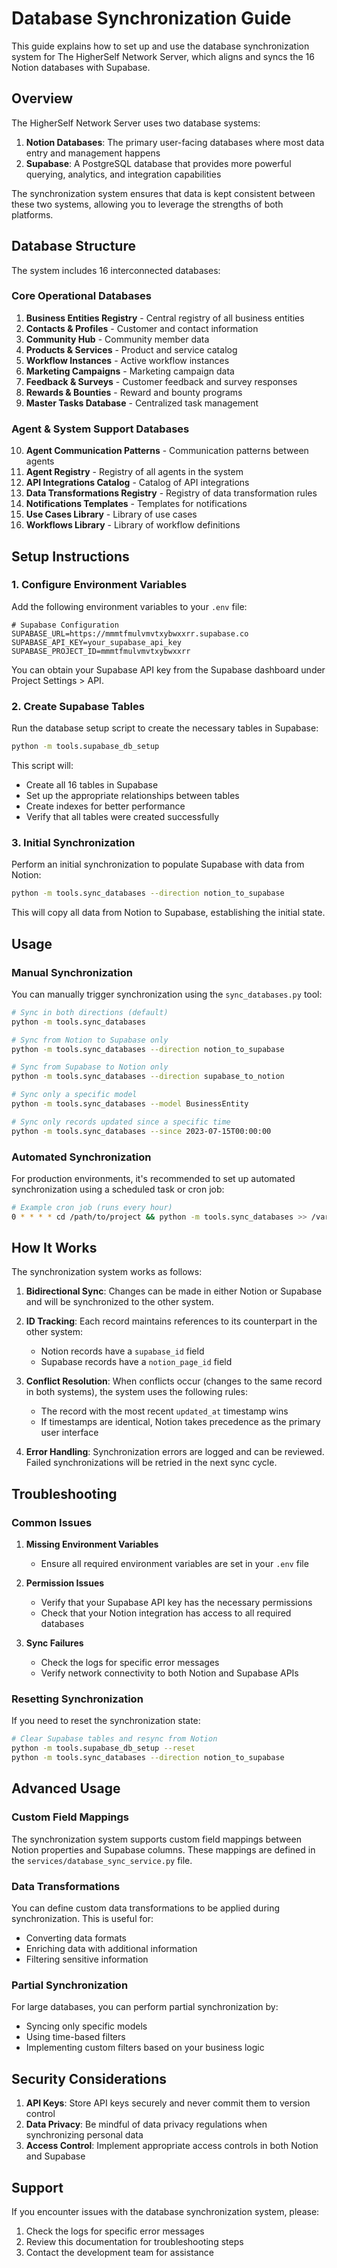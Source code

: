 # Database Synchronization Guide

This guide explains how to set up and use the database synchronization system for The HigherSelf Network Server, which aligns and syncs the 16 Notion databases with Supabase.

## Overview

The HigherSelf Network Server uses two database systems:

1. **Notion Databases**: The primary user-facing databases where most data entry and management happens
2. **Supabase**: A PostgreSQL database that provides more powerful querying, analytics, and integration capabilities

The synchronization system ensures that data is kept consistent between these two systems, allowing you to leverage the strengths of both platforms.

## Database Structure

The system includes 16 interconnected databases:

### Core Operational Databases

1. **Business Entities Registry** - Central registry of all business entities
2. **Contacts & Profiles** - Customer and contact information
3. **Community Hub** - Community member data
4. **Products & Services** - Product and service catalog
5. **Workflow Instances** - Active workflow instances
6. **Marketing Campaigns** - Marketing campaign data
7. **Feedback & Surveys** - Customer feedback and survey responses
8. **Rewards & Bounties** - Reward and bounty programs
9. **Master Tasks Database** - Centralized task management

### Agent & System Support Databases

10. **Agent Communication Patterns** - Communication patterns between agents
11. **Agent Registry** - Registry of all agents in the system
12. **API Integrations Catalog** - Catalog of API integrations
13. **Data Transformations Registry** - Registry of data transformation rules
14. **Notifications Templates** - Templates for notifications
15. **Use Cases Library** - Library of use cases
16. **Workflows Library** - Library of workflow definitions

## Setup Instructions

### 1. Configure Environment Variables

Add the following environment variables to your `.env` file:

```
# Supabase Configuration
SUPABASE_URL=https://mmmtfmulvmvtxybwxxrr.supabase.co
SUPABASE_API_KEY=your_supabase_api_key
SUPABASE_PROJECT_ID=mmmtfmulvmvtxybwxxrr
```

You can obtain your Supabase API key from the Supabase dashboard under Project Settings > API.

### 2. Create Supabase Tables

Run the database setup script to create the necessary tables in Supabase:

```bash
python -m tools.supabase_db_setup
```

This script will:
- Create all 16 tables in Supabase
- Set up the appropriate relationships between tables
- Create indexes for better performance
- Verify that all tables were created successfully

### 3. Initial Synchronization

Perform an initial synchronization to populate Supabase with data from Notion:

```bash
python -m tools.sync_databases --direction notion_to_supabase
```

This will copy all data from Notion to Supabase, establishing the initial state.

## Usage

### Manual Synchronization

You can manually trigger synchronization using the `sync_databases.py` tool:

```bash
# Sync in both directions (default)
python -m tools.sync_databases

# Sync from Notion to Supabase only
python -m tools.sync_databases --direction notion_to_supabase

# Sync from Supabase to Notion only
python -m tools.sync_databases --direction supabase_to_notion

# Sync only a specific model
python -m tools.sync_databases --model BusinessEntity

# Sync only records updated since a specific time
python -m tools.sync_databases --since 2023-07-15T00:00:00
```

### Automated Synchronization

For production environments, it's recommended to set up automated synchronization using a scheduled task or cron job:

```bash
# Example cron job (runs every hour)
0 * * * * cd /path/to/project && python -m tools.sync_databases >> /var/log/sync.log 2>&1
```

## How It Works

The synchronization system works as follows:

1. **Bidirectional Sync**: Changes can be made in either Notion or Supabase and will be synchronized to the other system.

2. **ID Tracking**: Each record maintains references to its counterpart in the other system:
   - Notion records have a `supabase_id` field
   - Supabase records have a `notion_page_id` field

3. **Conflict Resolution**: When conflicts occur (changes to the same record in both systems), the system uses the following rules:
   - The record with the most recent `updated_at` timestamp wins
   - If timestamps are identical, Notion takes precedence as the primary user interface

4. **Error Handling**: Synchronization errors are logged and can be reviewed. Failed synchronizations will be retried in the next sync cycle.

## Troubleshooting

### Common Issues

1. **Missing Environment Variables**
   - Ensure all required environment variables are set in your `.env` file

2. **Permission Issues**
   - Verify that your Supabase API key has the necessary permissions
   - Check that your Notion integration has access to all required databases

3. **Sync Failures**
   - Check the logs for specific error messages
   - Verify network connectivity to both Notion and Supabase APIs

### Resetting Synchronization

If you need to reset the synchronization state:

```bash
# Clear Supabase tables and resync from Notion
python -m tools.supabase_db_setup --reset
python -m tools.sync_databases --direction notion_to_supabase
```

## Advanced Usage

### Custom Field Mappings

The synchronization system supports custom field mappings between Notion properties and Supabase columns. These mappings are defined in the `services/database_sync_service.py` file.

### Data Transformations

You can define custom data transformations to be applied during synchronization. This is useful for:
- Converting data formats
- Enriching data with additional information
- Filtering sensitive information

### Partial Synchronization

For large databases, you can perform partial synchronization by:
- Syncing only specific models
- Using time-based filters
- Implementing custom filters based on your business logic

## Security Considerations

1. **API Keys**: Store API keys securely and never commit them to version control
2. **Data Privacy**: Be mindful of data privacy regulations when synchronizing personal data
3. **Access Control**: Implement appropriate access controls in both Notion and Supabase

## Support

If you encounter issues with the database synchronization system, please:
1. Check the logs for specific error messages
2. Review this documentation for troubleshooting steps
3. Contact the development team for assistance
